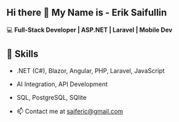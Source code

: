 ## Hi there 👋 My Name is - Erik Saifullin
💻 **Full-Stack Developer | ASP.NET | Laravel | Mobile Dev**

## 🚀 Skills  
- .NET (C#), Blazor, Angular, PHP, Laravel, JavaScript  
- AI Integration, API Development  
- SQL, PostgreSQL, SQlite

- 📫 Contact me at [saiferic@gmail.com](mailto:saiferic@gmail.com)

